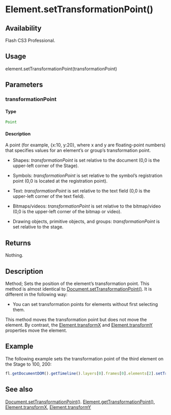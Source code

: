 # Element.setTransformationPoint()

## Availability

Flash CS3 Professional.

## Usage

element.setTransformationPoint(transformationPoint)

## Parameters

### **transformationPoint**

#### Type

```typescript
Point
```

#### Description

A point (for example, {x:10, y:20}, where x and y are floating-point numbers) that specifies values for an element’s or group’s transformation point.


- Shapes: *transformationPoint* is set relative to the document (0,0 is the upper-left corner of the Stage).

- Symbols: *transformationPoint* is set relative to the symbol’s registration point (0,0 is located at the registration point).

- Text: *transformationPoint* is set relative to the text field (0,0 is the upper-left corner of the text field).

- Bitmaps/videos: *transformationPoint* is set relative to the bitmap/video (0,0 is the upper-left corner of the bitmap or video).

- Drawing objects, primitive objects, and groups: *transformationPoint* is set relative to the stage.

## Returns

Nothing.

## Description

Method; Sets the position of the element’s transformation point.
This method is almost identical to [Document.setTransformationPoint()](../Document_object/Document9939.md). It is different in the following way:

- You can set transformation points for elements without first selecting them.

This method moves the transformation point but does not move the element. By contrast, the
[Element.transformX](../Element_object/Element23.md) and [Element.transformY](../Element_object/Element24.md) properties move the element.

## Example

The following example sets the transformation point of the third element on the Stage to 100, 200:

```javascript
fl.getDocumentDOM().getTimeline().layers[0].frames[0].elements[2].setTransformationPoint({x: 100, y: 200});
```

## See also

[Document.setTransformationPoint()](../Document_object/Document9939.md). [Element.getTransformationPoint()](../Element_object/Element4.md), [Element.transformX](../Element_object/Element23.md), [Element.transformY](../Element_object/Element24.md)

